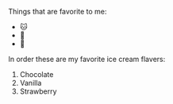 Things that are favorite to me:
- 🐱
- 🐶
- 🍨

In order these are my favorite ice cream flavers:
1. Chocolate
2. Vanilla
3. Strawberry
